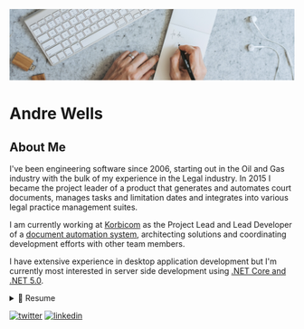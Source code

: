 ![Banner](images/banner.png)

# Andre Wells

## About Me

I've been engineering software since 2006, starting out in the Oil and Gas industry with the bulk of my experience in the Legal industry.  In 2015 I became the project leader of a product that generates and automates court documents, manages tasks and limitation dates and integrates into various legal practice management suites.

I am currently working at [Korbicom](https://www.korbicom.com/) as the Project Lead and Lead Developer of a [document automation system](https://www.korbitec.ca/how-it-works/), architecting solutions and coordinating development efforts with other team members.

I have extensive experience in desktop application development but I'm currently most interested in server side development using [.NET Core and .NET 5.0](https://dotnet.microsoft.com/).

<details>
  <summary>📃 Resume</summary>

## Education

- **Bachelor of Technology: Information Technology (BTINF)**\
📍 University of South Africa (UNISA)\
📆 2006 - 2012\
Research Methodology, Database Systems, Advanced Development Software, Project IV, Software Engineering

- **National Diploma: Information Technology (NDIT)**\
📍 Nelson Mandela Metropolitan University (2003 - 2005)\
📆 2003 - 2005\
Software Development, Information Systems, Technical Programming, Networking (Cisco CCNA), IT Skills

## Experience

- 🧔 **Project Leader and Lead Developer**\
📍 Korbicom (Korbitec Inc)\
📆 March 2015 - Present
  - **Roles and Responsibilities**\
  I was promoted to the role of Project Lead acted as the product's Lead Developer.\
  In addition to designing and engineering some of the more technically challenging areas of the product, I produced the work breakdown of features and determined how to execute effort in concert to achieve business and technical goals.\
  My responsibilities included
    - Project and team management
    - Release planning
    - Feature planning and estimations
    - Orchestrating work effort, delegation and assignment
    - Coaching and developing team members
    - Recruitment, training and retention
    - Establishing and enforcing practices and processes

  - **Technologies and Skills**\
  C# .NET Core, .NET 5.0, ASP.NET, Blazor, Entity Framework, RESTful APIs\
  Microsoft Azure
  .NET Framework, C#, Windows Forms, WPF, XAML, MVVM\
  JSON, XML, HTML, CSS, JavaScript\
  Git, Subversion, Windows Services, Agile Methodologies\
  Project Management, Team Management

  - **Team Composition**\
  I managed a team of four software developers (two of them seniors) and one dedicated tester.

- 👨‍💻 **Senior Software Engineer**\
📍 Korbicom (Korbitec Inc)\
📆 Aug 2011 - March 2015
  - **Roles and Responsibilities**\
  After a year in the team (and with my prior work experience), I was assessed and promoted to Senior Software Engineer.  In addition to my prior role, I was given ownership to design and implement new features for the product.\
  I was the custodian of software engineering best practices and provided mentoring and coaching for junior and intermediate software engineers on the team.\
  I took on a greater role in customer integrations, such as communicating directly with clients and gathering requirements, and revised the integration layer into the product to improve the user experience and reduce integration development costs.
  - **Technologies and Skills**\
  .NET Framework, C#, Windows Forms, WPF, XAML, MVVM\
  XML, HTML, CSS, JavaScript\
  Windows Services, MSSQL, Subversion, Agile Methodologies
  - **Team Composition**\
  Our team of two increased to four, adding a Junior and an Intermediate Developer.

- 👨‍💻 **Software Engineer**\
📍 Korbicom (Korbitec Inc)\
📆 Nov 2010 - Aug 2011
  - **Roles and Responsibilities**\
  I supported, maintained and implemented new features for a Document Automation system called ACL, which supported the legal industry.\
  I provided second line support for issues and aided our internal Template Authoring team.\
  I built and maintained integrations into the product, communicating with Legal Practice Management and Accounting systems through a variety of technologies (SQL, SDKs and service based APIs).
  - **Technologies and Skills**\
  .NET Framework, Windows Forms, SOAP Web Services\
  MSSQL, Subversion.
  - **Team Composition**\
  I worked in a small team of two: myself and the Project Leader, answering to a Product Owner. Using the Scrum methodology, our team supported another team of document/template authors.

- 👨‍💻 **Developer and Applications Specialist**\
📍 MES Africa\
📆 Feb 2006 - Oct 2010
  - **Roles and Responsibilities**\
  I provided first line and on-call support to a range of manufacturing supporting applications, such as Labworks, SACO (a time and attendance system) and PI from OsiSoft.\
  I designed, developed and supported bespoke applications, provided integration into various systems (such as SAP).\
  I was given primary ownership of the SACO system and was responsible for the system's uptime and health.
  - **Technologies and Skills**\
  I worked primarily in .NET Framework, C#, Microsoft Office, MS SQL Server.\
  I introduced and implemented Subversion source control for the team.
  - **Team Composition**\
  I worked in a team of five, answering to three managers.
  - **Reason for Leaving**\
  I learned as much as I could from the role and sought new opportunity to focus on a software development role.

</details>

</p>

[![twitter](https://img.shields.io/badge/Twitter-1DA1F2?style=for-the-badge&logo=twitter&logoColor=white)](https://twitter.com/beardedwells)
[![linkedin](https://img.shields.io/badge/LinkedIn-0077B5?style=for-the-badge&logo=linkedin&logoColor=white)](https://www.linkedin.com/in/andre-wells-a5524017/)
